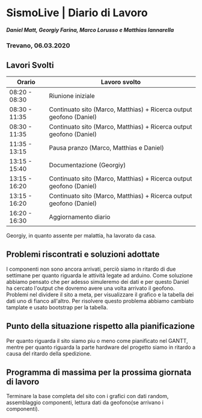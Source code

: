 # SismoLive | Diario di Lavoro
##### Daniel Matt, Georgiy Farina, Marco Lorusso e Matthias Iannarella
### Trevano, 06.03.2020

## Lavori Svolti
|Orario          |Lavoro svolto                 |
|--------------  |------------------------------|
|08:20 - 08:30 | Riunione iniziale|
|08:30 - 11:35 | Continuato sito (Marco, Matthias) + Ricerca output geofono (Daniel)|
|08:30 - 11:35 | Continuato sito (Marco, Matthias) + Ricerca output geofono (Daniel)|
|11:35 - 13:15 | Pausa pranzo (Marco, Matthias e Daniel) |
|13:15 - 15:40 | Documentazione (Georgiy)|
|13:15 - 16:20 | Continuato sito (Marco, Matthias) + Ricerca output geofono (Daniel)|
|13:15 - 16:20 | Continuato sito (Marco, Matthias) + Ricerca output geofono (Daniel)|
|16:20 - 16:30 | Aggiornamento diario|

Georgiy, in quanto assente per malattia, ha lavorato da casa.

##  Problemi riscontrati e soluzioni adottate
I componenti non sono ancora arrivati, perciò siamo in ritardo di due settimane per quanto riguarda le attività legate ad arduino. Come soluzione abbiamo pensato che per adesso simuleremo dei dati e per questo Daniel ha cercato l'output che dovremo avere una volta arrivato il geofono.
Problemi nel dividere il sito a meta, per visualizzare il grafico e la tabella dei dati uno di fianco all'altro. Per risolvere questo problema abbiamo cambiato tamplate e usato bootstrap per la tabella.

##  Punto della situazione rispetto alla pianificazione
Per quanto riguarda il sito siamo piu o meno come pianificato nel GANTT, mentre per quanto riguarda la parte hardware del progetto siamo in ritardo a causa del ritardo della spedizione.


## Programma di massima per la prossima giornata di lavoro
Terminare la base completa del sito con i grafici con dati random, assemblaggio componenti, lettura dati da geofono(se arrivano i componenti).
